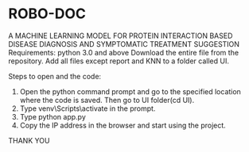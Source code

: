 # ROBO-DOC
A MACHINE LEARNING MODEL FOR PROTEIN INTERACTION BASED DISEASE DIAGNOSIS AND SYMPTOMATIC TREATMENT SUGGESTION
Requirements: python 3.0 and above
Download the entire file from the repository.
Add all files except report and KNN to a folder called UI.

Steps to open and the code:
1.	Open the python command prompt and go to the specified location where the code is saved. Then go to UI folder(cd UI). 
2.	Type venv\Scripts\activate in the prompt.
3.	Type python app.py
4.	Copy the IP address in the browser and start using the project.

THANK YOU
